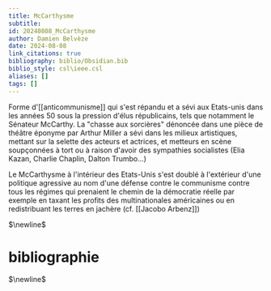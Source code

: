 ```yaml
---
title: McCarthysme
subtitle:
id: 20240808_McCarthysme
author: Damien Belvèze
date: 2024-08-08
link_citations: true
bibliography: biblio/Obsidian.bib
biblio_style: csl\ieee.csl
aliases: []
tags: []
---
```

Forme d'[[anticommunisme]] qui s'est répandu et a sévi aux Etats-unis dans les années 50 sous la pression d'élus républicains, tels que notamment le Sénateur McCarthy. La "chasse aux sorcières" dénoncée dans une pièce de théâtre éponyme par Arthur Miller a sévi dans les milieux artistiques, mettant sur la selette des acteurs et actrices, et metteurs en scène soupçonnées à tort ou à raison d'avoir des sympathies socialistes (Elia Kazan, Charlie Chaplin, Dalton Trumbo...)

Le McCarthysme à l'intérieur des Etats-Unis s'est doublé à l'extérieur d'une politique agressive au nom d'une défense contre le communisme contre tous les régimes qui prenaient le chemin de la démocratie réelle par exemple en taxant les profits des multinationales américaines ou en redistribuant les terres en jachère (cf. [[Jacobo Arbenz]])


$\newline$
# bibliographie
$\newline$






